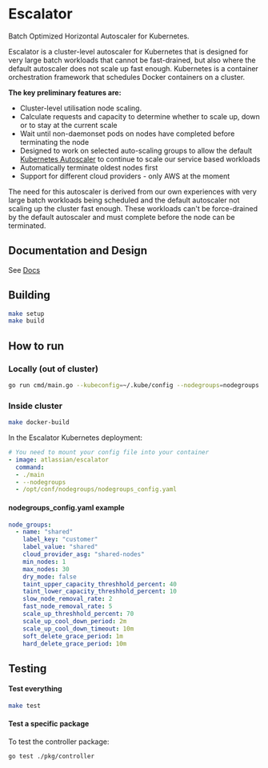 # Escalator

Batch Optimized Horizontal Autoscaler for Kubernetes.

Escalator is a cluster-level autoscaler for Kubernetes that is designed for very large batch workloads that cannot be 
fast-drained, but also where the default autoscaler does not scale up fast enough. 
Kubernetes is a container orchestration framework that schedules Docker containers on a cluster.

**The key preliminary features are:**

- Cluster-level utilisation node scaling.
- Calculate requests and capacity to determine whether to scale up, down or to stay at the current scale
- Wait until non-daemonset pods on nodes have completed before terminating the node
- Designed to work on selected auto-scaling groups to allow the default
  [Kubernetes Autoscaler](https://github.com/kubernetes/autoscaler) to continue to scale our service based workloads
- Automatically terminate oldest nodes first
- Support for different cloud providers - only AWS at the moment

The need for this autoscaler is derived from our own experiences with very large batch workloads being scheduled and the
default autoscaler not scaling up the cluster fast enough. These workloads can't be force-drained by the default autoscaler
and must complete before the node can be terminated.

## Documentation and Design

See [Docs](docs/README.md)

## Building

```bash
make setup
make build
```

## How to run

### Locally (out of cluster)

```bash
go run cmd/main.go --kubeconfig=~/.kube/config --nodegroups=nodegroups.yaml
```

### Inside cluster

```bash
make docker-build
```

In the Escalator Kubernetes deployment:
```yaml
# You need to mount your config file into your container
- image: atlassian/escalator
  command:
  - ./main
  - --nodegroups
  - /opt/conf/nodegroups/nodegroups_config.yaml
```

#### nodegroups_config.yaml example

```yaml
node_groups:
  - name: "shared"
    label_key: "customer"
    label_value: "shared"
    cloud_provider_asg: "shared-nodes"
    min_nodes: 1
    max_nodes: 30
    dry_mode: false
    taint_upper_capacity_threshhold_percent: 40
    taint_lower_capacity_threshhold_percent: 10
    slow_node_removal_rate: 2
    fast_node_removal_rate: 5
    scale_up_threshhold_percent: 70
    scale_up_cool_down_period: 2m
    scale_up_cool_down_timeout: 10m
    soft_delete_grace_period: 1m
    hard_delete_grace_period: 10m

```

## Testing

#### Test everything

```bash
make test
```

#### Test a specific package

To test the controller package:
```bash
go test ./pkg/controller
```
